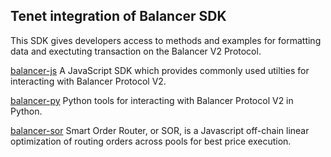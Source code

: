 ## Tenet integration of Balancer SDK

This SDK gives developers access to methods and examples for formatting data and exectuting transaction on the Balancer V2 Protocol.

[balancer-js](./balancer-js/README.md) A JavaScript SDK which provides commonly used utilties for interacting with Balancer Protocol V2.

[balancer-py](./balancer-py/README.md) Python tools for interacting with Balancer Protocol V2 in Python.

[balancer-sor](./balancer-sor/README.md) Smart Order Router, or SOR, is a Javascript off-chain linear optimization of routing orders across pools for best price execution.
